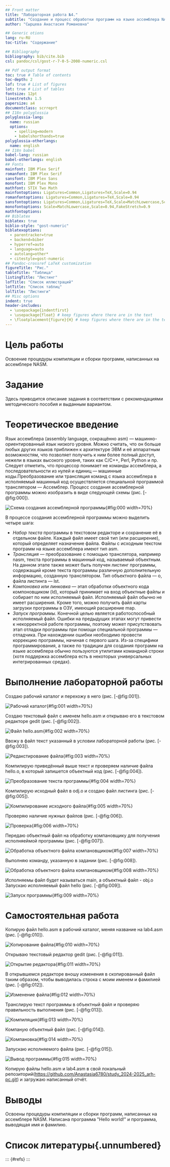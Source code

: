 ```yaml
---
## Front matter
title: "Лабораторная работа №4."
subtitle: "Создание и процесс обработки программ на языке ассемблера NASM"
author: "Сырцева Анастасия Романовна"

## Generic otions
lang: ru-RU
toc-title: "Содержание"

## Bibliography
bibliography: bib/cite.bib
csl: pandoc/csl/gost-r-7-0-5-2008-numeric.csl

## Pdf output format
toc: true # Table of contents
toc-depth: 2
lof: true # List of figures
lot: true # List of tables
fontsize: 12pt
linestretch: 1.5
papersize: a4
documentclass: scrreprt
## I18n polyglossia
polyglossia-lang:
  name: russian
  options:
	- spelling=modern
	- babelshorthands=true
polyglossia-otherlangs:
  name: english
## I18n babel
babel-lang: russian
babel-otherlangs: english
## Fonts
mainfont: IBM Plex Serif
romanfont: IBM Plex Serif
sansfont: IBM Plex Sans
monofont: IBM Plex Mono
mathfont: STIX Two Math
mainfontoptions: Ligatures=Common,Ligatures=TeX,Scale=0.94
romanfontoptions: Ligatures=Common,Ligatures=TeX,Scale=0.94
sansfontoptions: Ligatures=Common,Ligatures=TeX,Scale=MatchLowercase,Scale=0.94
monofontoptions: Scale=MatchLowercase,Scale=0.94,FakeStretch=0.9
mathfontoptions:
## Biblatex
biblatex: true
biblio-style: "gost-numeric"
biblatexoptions:
  - parentracker=true
  - backend=biber
  - hyperref=auto
  - language=auto
  - autolang=other*
  - citestyle=gost-numeric
## Pandoc-crossref LaTeX customization
figureTitle: "Рис."
tableTitle: "Таблица"
listingTitle: "Листинг"
lofTitle: "Список иллюстраций"
lotTitle: "Список таблиц"
lolTitle: "Листинги"
## Misc options
indent: true
header-includes:
  - \usepackage{indentfirst}
  - \usepackage{float} # keep figures where there are in the text
  - \floatplacement{figure}{H} # keep figures where there are in the text
---
```


# Цель работы

Освоение процедуры компиляции и сборки программ, написанных на ассемблере NASM.

# Задание

Здесь приводится описание задания в соответствии с рекомендациями
методического пособия и выданным вариантом.

# Теоретическое введение

Язык ассемблера (assembly language, сокращённо asm) — машинно-ориентированный язык низкого уровня. Можно считать, что он больше любых других языков приближен к архитектуре ЭВМ и её аппаратным возможностям, что позволяет получить к ним более полный доступ, нежели в языках высокого уровня, таких как C/C++, Perl, Python и пр.
Следует отметить, что процессор понимает не команды ассемблера, а последовательности из нулей и единиц — машинные коды.Преобразование или трансляция команд с языка ассемблера в исполняемый машинный код осуществляется специальной программой транслятором — Ассемблер.
Процесс создания ассемблерной программы можно изобразить в виде следующей схемы (рис. [-@fig:000]).

![Схема создания ассемблерной программы](image/4.т.png){#fig:000 width=70%}

В процессе создания ассемблерной программы можно выделить четыре шага:
- *Набор текста* программы в текстовом редакторе и сохранение её в отдельном файле. Каждый файл имеет свой тип (или расширение), который определяет назначение файла. Файлы с исходным текстом программ на языке ассемблера имеют тип asm.
- *Трансляция* — преобразование с помощью транслятора, например nasm, текста программы в машинный код, называемый объектным. На данном этапе также может быть получен листинг программы, содержащий кроме текста программы различную дополнительную информацию, созданную транслятором. Тип объектного файла — o, файла листинга — lst.
- *Компоновка или линковка* — этап обработки объектного кода компоновщиком (ld), который принимает на вход объектные файлы и собирает по ним исполняемый файл. Исполняемый файл обычно не имеет расширения. Кроме того, можно получить файл карты загрузки программы в ОЗУ, имеющий расширение map.
- *Запуск программы*. Конечной целью является работоспособный исполняемый файл. Ошибки на предыдущих этапах могут привести к некорректной работе программы, поэтому может присутствовать этап отладки программы при помощи специальной программы — отладчика. При нахождении ошибки необходимо провести коррекцию программы, начиная с первого шага.
Из-за специфики программирования, а также по традиции для создания программ на языке ассемблера обычно пользуются утилитами командной строки (хотя поддержка ассемблера есть в некоторых универсальных интегрированных средах).

# Выполнение лабораторной работы

Создаю рабочий каталог и перехожу в него (рис. [-@fig:001]).

![Рабочий каталог](image/4.01.png){#fig:001 width=70%}

Создаю текстовый файл с именем hello.asm и открываю его в текстовом редакторе gedit (рис. [-@fig:002]).

![Файл hello.asm](image/4.02.png){#fig:002 width=70%}

Ввожу в файл текст указанный в условии лабораторной работы (рис. [-@fig:003]).

![Редакстирование файла](image/4.03.png){#fig:003 width=70%}

Компилирую приведённый выше текст и проверяем наличие файла hello.o, в который запишется объектный код (рис. [-@fig:004]).

![Преобразование текста программы](image/4.04.png){#fig:004 width=70%}

Компилирую исходный файл в odj.o и создаю файл листинга (рис. [-@fig:005]).

![Компилирование исходного файла](image/4.05.png){#fig:005 width=70%}

Проверяю наличие нужных файлов (рис. [-@fig:006]).

![Проверка](image/4.06.png){#fig:006 width=70%}

Передаю объектный файл на обработку компановщику для получения исполняеймой программы (рис. [-@fig:007]).

![Обработка объектного файла компановщиком](image/4.07.png){#fig:007 width=70%}

Выполняю команду, указанную в задании (рис. [-@fig:008]).

![Обработка объектного файла компановщиком](image/4.08.png){#fig:008 width=70%}

Исполняемы файл будет называться main, а объектный файл - obj.o
Запускаю исполняемый файл hello (рис. [-@fig:009]).

![Запуск программы](image/4.09.png){#fig:009 width=70%}

# Самостоятельная работа

Копирую файл hello.asm в рабочий каталог, меняя название на lab4.asm (рис. [-@fig:010]).

![Копирование файла](image/4.10.png){#fig:010 width=70%}

Открываю текстовый редактор gedit (рис. [-@fig:011]).

![Открытие редактора](image/4.11.png){#fig:011 width=70%}

В открывшемся редакторе вношу изменения в скопированный файл таким образом, чтобы выводилась строка с моим именем и фамилией (рис. [-@fig:012]).

![Изменение файла](image/4.12.png){#fig:012 width=70%}

Транслирую текст программы в объектный файл и проверяю правильность выполнения (рис. [-@fig:013]).

![Компиляция](image/4.13.png){#fig:013 width=70%}

Компаную объектный файл (рис. [-@fig:014]).

![Компановка](image/4.14.png){#fig:014 width=70%}

Запускаю исполняемого файла (рис. [-@fig:015]).

![Вывод программы](image/4.15.png){#fig:015 width=70%}

Копирую  файлы hello.asm и lab4.asm в свой локальный репозиторий(https://github.com/Anastasia6780/study_2024-2025_arh-pc.git) и загружаю написанный отчёт.

# Выводы

Освоены процедуры компиляции и сборки программ, написанных на ассемблере NASM. Написана программа "Hello world!" и программа, выводящая имя и фамилию.

# Список литературы{.unnumbered}

::: {#refs}
:::
